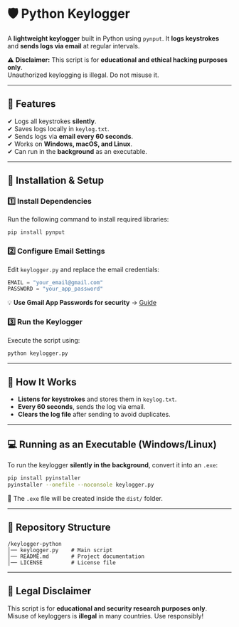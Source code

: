 # 🛡️ Python Keylogger  

A **lightweight keylogger** built in Python using `pynput`. It **logs keystrokes** and **sends logs via email** at regular intervals.  

⚠ **Disclaimer:** This script is for **educational and ethical hacking purposes only**.  
Unauthorized keylogging is illegal. Do not misuse it.  

---

## **🔧 Features**  
✔ Logs all keystrokes **silently**.  
✔ Saves logs locally in `keylog.txt`.  
✔ Sends logs via **email every 60 seconds**.  
✔ Works on **Windows, macOS, and Linux**.  
✔ Can run in the **background** as an executable.  

---

## **🚀 Installation & Setup**  

### **1️⃣ Install Dependencies**  
Run the following command to install required libraries:  
```bash
pip install pynput
```

### **2️⃣ Configure Email Settings**  
Edit `keylogger.py` and replace the email credentials:  
```python
EMAIL = "your_email@gmail.com"
PASSWORD = "your_app_password"
```
💡 **Use Gmail App Passwords for security** → [Guide](https://myaccount.google.com/apppasswords)  

### **3️⃣ Run the Keylogger**  
Execute the script using:  
```bash
python keylogger.py
```

---

## **📜 How It Works**  
- **Listens for keystrokes** and stores them in `keylog.txt`.  
- **Every 60 seconds**, sends the log via email.  
- **Clears the log file** after sending to avoid duplicates.  

---

## **💻 Running as an Executable (Windows/Linux)**  
To run the keylogger **silently in the background**, convert it into an `.exe`:  
```bash
pip install pyinstaller
pyinstaller --onefile --noconsole keylogger.py
```
🔹 The `.exe` file will be created inside the `dist/` folder.  

---

## **📂 Repository Structure**  
```plaintext
/keylogger-python
│── keylogger.py    # Main script
│── README.md       # Project documentation
│── LICENSE         # License file
```

---

## **📜 Legal Disclaimer**  
This script is for **educational and security research purposes only**.  
Misuse of keyloggers is **illegal** in many countries. Use responsibly!  
